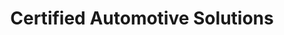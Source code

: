 ---
title: "Certified Automotive Solutions"
url: /nashua/certified-automotive-solutions/
shop: car repair
---